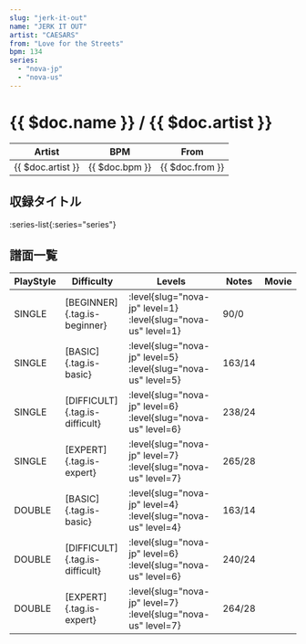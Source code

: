 ```yaml
---
slug: "jerk-it-out"
name: "JERK IT OUT"
artist: "CAESARS"
from: "Love for the Streets"
bpm: 134
series:
  - "nova-jp"
  - "nova-us"
---
```


# {{ $doc.name }} / {{ $doc.artist }}

|Artist|BPM|From|
|------|---|----|
|{{ $doc.artist }}|{{ $doc.bpm }}|{{ $doc.from }}|

## 収録タイトル

:series-list{:series="series"}

## 譜面一覧

|PlayStyle|Difficulty|Levels|Notes|Movie|
|---------|----------|------|-----|-----|
|SINGLE|[BEGINNER]{.tag.is-beginner}|:level{slug="nova-jp" level=1} :level{slug="nova-us" level=1}|90/0||
|SINGLE|[BASIC]{.tag.is-basic}|:level{slug="nova-jp" level=5} :level{slug="nova-us" level=5}|163/14||
|SINGLE|[DIFFICULT]{.tag.is-difficult}|:level{slug="nova-jp" level=6} :level{slug="nova-us" level=6}|238/24||
|SINGLE|[EXPERT]{.tag.is-expert}|:level{slug="nova-jp" level=7} :level{slug="nova-us" level=7}|265/28||
|DOUBLE|[BASIC]{.tag.is-basic}|:level{slug="nova-jp" level=4} :level{slug="nova-us" level=4}|163/14||
|DOUBLE|[DIFFICULT]{.tag.is-difficult}|:level{slug="nova-jp" level=6} :level{slug="nova-us" level=6}|240/24||
|DOUBLE|[EXPERT]{.tag.is-expert}|:level{slug="nova-jp" level=7} :level{slug="nova-us" level=7}|264/28||
